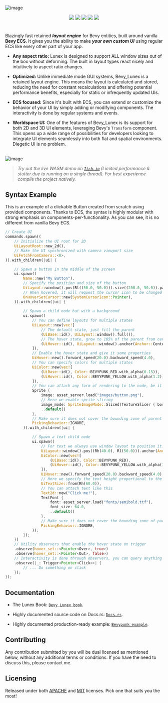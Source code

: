 ![image](https://github.com/bytestring-net/bevy_lunex/blob/main/promo/bevy_lunex.png?raw=true)

<div align="center">
  <a href="https://crates.io/crates/bevy_lunex"><img src="https://img.shields.io/crates/v/bevy_lunex?label=version&color=d69039"></a>
  <a href="https://crates.io/crates/bevy"><img src="https://img.shields.io/badge/v0.15.X-white.svg?label=bevy&color=bb86a5"></a>
  <a href="./LICENSE-MIT"><img src="https://img.shields.io/badge/License-Apache/MIT-white.svg?label=license&color=9fcec4"></a>
  <a href="https://deps.rs/crate/bevy_lunex"><img src="https://img.shields.io/badge/check-white.svg?label=deps&color=a0f6b9"></a>
  <a href="https://docs.rs/bevy_lunex"><img src="https://img.shields.io/docsrs/bevy_lunex/latest?color=8df7cb"></a>
</div>

#

Blazingly fast retained ***layout engine*** for Bevy entities, built around vanilla **Bevy ECS**. It gives you the ability to make ***your own custom UI*** using regular ECS like every other part of your app.

* **Any aspect ratio:** Lunex is designed to support ALL window sizes out of the box without deforming. The built in layout types react nicely and intuitively to aspect ratio changes.

* **Optimized:** Unlike immediate mode GUI systems, Bevy_Lunex is a retained layout engine. This means the layout is calculated and stored, reducing the need for constant recalculations and offering potential performance benefits, especially for static or infrequently updated UIs.

* **ECS focused:** Since it's built with ECS, you can extend or customize the behavior of your UI by simply adding or modifying components. The interactivity is done by regular systems and events.

* **Worldspace UI:** One of the features of Bevy_Lunex is its support for both 2D and 3D UI elements, leveraging Bevy's `Transform` component. This opens up a wide range of possibilities for developers looking to integrate UI elements seamlessly into both flat and spatial environments. Diegetic UI is no problem.

##

![image](https://github.com/bytestring-net/bevy_lunex/blob/main/promo/bevypunk_1.png?raw=true)

> *Try out the live WASM demo on [`Itch.io`](https://idedary.itch.io/bevypunk) (Limited performance & stutter due to running on a single thread). For best experience compile the project natively.*

## Syntax Example

This is an example of a clickable Button created from scratch using provided components.
Thanks to ECS, the syntax is highly modular with strong emphasis on components-per-functionality.
As you can see, it is no different from vanilla Bevy ECS.

```rust
// Create UI
commands.spawn((
    // Initialize the UI root for 2D
    UiLayoutRoot::new_2d(),
    // Make the UI synchronized with camera viewport size
    UiFetchFromCamera::<0>,
)).with_children(|ui| {

    // Spawn a button in the middle of the screen
    ui.spawn((
        Name::new("My Button"),
        // Specify the position and size of the button
        UiLayout::window().pos(Rl((50.0, 50.0))).size((200.0, 50.0)).pack(),
        // When hovered, it will request the cursor icon to be changed
        OnHoverSetCursor::new(SystemCursorIcon::Pointer),
    )).with_children(|ui| {
        
        // Spawn a child node but with a background
        ui.spawn((
            // You can define layouts for multiple states
            UiLayout::new(vec![
                // The default state, just fill the parent
                (UiBase::id(), UiLayout::window().full()),
                // The hover state, grow to 105% of the parent from center
                (UiHover::id(), UiLayout::window().anchor(Anchor::Center).size(Rl(105.0)))
            ]),
            // Enable the hover state and give it some properties
            UiHover::new().forward_speed(20.0).backward_speed(4.0),
            // You can specify colors for multiple states
            UiColor::new(vec![
                (UiBase::id(), Color::BEVYPUNK_RED.with_alpha(0.15)),
                (UiHover::id(), Color::BEVYPUNK_YELLOW.with_alpha(1.2))
            ]),
            // You can attach any form of rendering to the node, be it sprite, mesh or something custom
            Sprite {
                image: asset_server.load("images/button.png"),
                // Here we enable sprite slicing
                image_mode: SpriteImageMode::Sliced(TextureSlicer { border: BorderRect::square(32.0), ..default() }),
                ..default()
            },
            // Make sure it does not cover the bounding zone of parent
            PickingBehavior::IGNORE,
        )).with_children(|ui| {

            // Spawn a text child node
            ui.spawn((
                // For text we always use window layout to position it. The size is computed at runtime from text bounds
                UiLayout::window().pos((Rh(40.0), Rl(50.0))).anchor(Anchor::CenterLeft).pack(),
                UiColor::new(vec![
                    (UiBase::id(), Color::BEVYPUNK_RED),
                    (UiHover::id(), Color::BEVYPUNK_YELLOW.with_alpha(1.2))
                ]),
                UiHover::new().forward_speed(20.0).backward_speed(4.0),
                // Here we specify the text height proportional to the parent node
                UiTextSize::from(Rh(60.0)),
                // You can attach text like this
                Text2d::new("Click me!"),
                TextFont {
                    font: asset_server.load("fonts/semibold.ttf"),
                    font_size: 64.0,
                    ..default()
                },
                // Make sure it does not cover the bounding zone of parent
                PickingBehavior::IGNORE,
            ));
        });
    })
    // Utility observers that enable the hover state on trigger
    .observe(hover_set::<Pointer<Over>, true>)
    .observe(hover_set::<Pointer<Out>, false>)
    // Interactivity is done through observers, you can query anything here
    .observe(|_: Trigger<Pointer<Click>>| {
        // ... Do something on click
    });
});
```

## Documentation

- The Lunex Book: [`Bevy Lunex book`](https://bytestring-net.github.io/bevy_lunex/).

- Highly documented source code on Docs.rs: [`Docs.rs`](https://docs.rs/bevy_lunex/latest/bevy_lunex/).

- Highly documented production-ready example: [`Bevypunk example`](https://github.com/IDEDARY/Bevypunk).

## Contributing

Any contribution submitted by you will be dual licensed as mentioned below, without any additional terms or conditions. If you have the need to discuss this, please contact me.

## Licensing

Released under both [APACHE](./LICENSE-APACHE) and [MIT](./LICENSE-MIT) licenses. Pick one that suits you the most!
